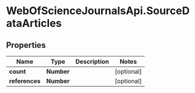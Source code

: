 # WebOfScienceJournalsApi.SourceDataArticles

## Properties

Name | Type | Description | Notes
------------ | ------------- | ------------- | -------------
**count** | **Number** |  | [optional] 
**references** | **Number** |  | [optional] 


